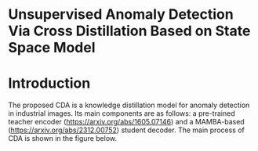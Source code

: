 # Unsupervised Anomaly Detection Via Cross Distillation Based on State Space Model
# Introduction
The proposed CDA is a knowledge distillation model for anomaly detection in industrial images. Its main components are as follows: a pre-trained teacher encoder (https://arxiv.org/abs/1605.07146) and a MAMBA-based (https://arxiv.org/abs/2312.00752) student decoder.
The main process of CDA is shown in the figure below.



